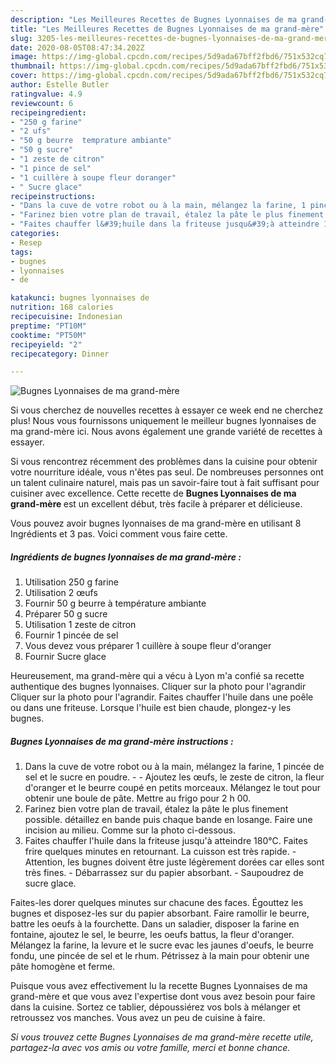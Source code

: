 ```yaml
---
description: "Les Meilleures Recettes de Bugnes Lyonnaises de ma grand-mère"
title: "Les Meilleures Recettes de Bugnes Lyonnaises de ma grand-mère"
slug: 3205-les-meilleures-recettes-de-bugnes-lyonnaises-de-ma-grand-mere
date: 2020-08-05T08:47:34.202Z
image: https://img-global.cpcdn.com/recipes/5d9ada67bff2fbd6/751x532cq70/bugnes-lyonnaises-de-ma-grand-mere-photo-principale-de-la-recette.jpg
thumbnail: https://img-global.cpcdn.com/recipes/5d9ada67bff2fbd6/751x532cq70/bugnes-lyonnaises-de-ma-grand-mere-photo-principale-de-la-recette.jpg
cover: https://img-global.cpcdn.com/recipes/5d9ada67bff2fbd6/751x532cq70/bugnes-lyonnaises-de-ma-grand-mere-photo-principale-de-la-recette.jpg
author: Estelle Butler
ratingvalue: 4.9
reviewcount: 6
recipeingredient:
- "250 g farine"
- "2 ufs"
- "50 g beurre  temprature ambiante"
- "50 g sucre"
- "1 zeste de citron"
- "1 pince de sel"
- "1 cuillère à soupe fleur doranger"
- " Sucre glace"
recipeinstructions:
- "Dans la cuve de votre robot ou à la main, mélangez la farine, 1 pincée de sel et le sucre en poudre.  Ajoutez les œufs, le zeste de citron, la fleur d&#39;oranger et le beurre coupé en petits morceaux. Mélangez le tout pour obtenir une boule de pâte. Mettre au frigo pour 2 h 00."
- "Farinez bien votre plan de travail, étalez la pâte le plus finement possible. détaillez en bande puis chaque bande en losange. Faire une incision au milieu. Comme sur la photo ci-dessous."
- "Faites chauffer l&#39;huile dans la friteuse jusqu&#39;à atteindre 180°C. Faites frire quelques minutes en retournant. La cuisson est très rapide. Attention, les bugnes doivent être juste légèrement dorées car elles sont très fines. Débarrassez sur du papier absorbant. Saupoudrez de sucre glace."
categories:
- Resep
tags:
- bugnes
- lyonnaises
- de

katakunci: bugnes lyonnaises de 
nutrition: 168 calories
recipecuisine: Indonesian
preptime: "PT10M"
cooktime: "PT50M"
recipeyield: "2"
recipecategory: Dinner

---
```



![Bugnes Lyonnaises de ma grand-mère](https://img-global.cpcdn.com/recipes/5d9ada67bff2fbd6/751x532cq70/bugnes-lyonnaises-de-ma-grand-mere-photo-principale-de-la-recette.jpg)

Si vous cherchez de nouvelles recettes à essayer ce week end ne cherchez plus! Nous vous fournissons uniquement le meilleur bugnes lyonnaises de ma grand-mère ici. Nous avons également une grande variété de recettes à essayer.

Si vous rencontrez récemment des problèmes dans la cuisine pour obtenir votre nourriture idéale, vous n'êtes pas seul. De nombreuses personnes ont un talent culinaire naturel, mais pas un savoir-faire tout à fait suffisant pour cuisiner avec excellence. Cette recette de <strong> Bugnes Lyonnaises de ma grand-mère </strong> est un excellent début, très facile à préparer et délicieuse.

<!--inarticleads1-->

Vous pouvez avoir bugnes lyonnaises de ma grand-mère en utilisant 8 Ingrédients et 3 pas. Voici comment vous faire cette.

##### Ingrédients de bugnes lyonnaises de ma grand-mère :

1. Utilisation 250 g farine
1. Utilisation 2 œufs
1. Fournir 50 g beurre à température ambiante
1. Préparer 50 g sucre
1. Utilisation 1 zeste de citron
1. Fournir 1 pincée de sel
1. Vous devez vous préparer 1 cuillère à soupe fleur d&#39;oranger
1. Fournir  Sucre glace


Heureusement, ma grand-mère qui a vécu à Lyon m&#39;a confié sa recette authentique des bugnes lyonnaises. Cliquer sur la photo pour l&#39;agrandir Cliquer sur la photo pour l&#39;agrandir. Faites chauffer l&#39;huile dans une poêle ou dans une friteuse. Lorsque l&#39;huile est bien chaude, plongez-y les bugnes. 

<!--inarticleads2-->

##### Bugnes Lyonnaises de ma grand-mère instructions :

1. Dans la cuve de votre robot ou à la main, mélangez la farine, 1 pincée de sel et le sucre en poudre. -  - Ajoutez les œufs, le zeste de citron, la fleur d&#39;oranger et le beurre coupé en petits morceaux. Mélangez le tout pour obtenir une boule de pâte. Mettre au frigo pour 2 h 00.
1. Farinez bien votre plan de travail, étalez la pâte le plus finement possible. détaillez en bande puis chaque bande en losange. Faire une incision au milieu. Comme sur la photo ci-dessous.
1. Faites chauffer l&#39;huile dans la friteuse jusqu&#39;à atteindre 180°C. Faites frire quelques minutes en retournant. La cuisson est très rapide. - Attention, les bugnes doivent être juste légèrement dorées car elles sont très fines. - Débarrassez sur du papier absorbant. - Saupoudrez de sucre glace.


Faites-les dorer quelques minutes sur chacune des faces. Égouttez les bugnes et disposez-les sur du papier absorbant. Faire ramollir le beurre, battre les oeufs à la fourchette. Dans un saladier, disposer la farine en fontaine, ajoutez le sel, le beurre, les oeufs battus, la fleur d&#39;oranger. Mélangez la farine, la levure et le sucre evac les jaunes d&#39;oeufs, le beurre fondu, une pincée de sel et le rhum. Pétrissez à la main pour obtenir une pâte homogène et ferme. 

<!--inarticleads1-->

<p>
Puisque vous avez effectivement lu la recette Bugnes Lyonnaises de ma grand-mère et que vous avez l'expertise dont vous avez besoin pour faire dans la cuisine. Sortez ce tablier, dépoussiérez vos bols à mélanger et retroussez vos manches. Vous avez un peu de cuisine à faire.
</p>

<p>
<i>Si vous trouvez cette Bugnes Lyonnaises de ma grand-mère recette utile, partagez-la avec vos amis ou votre famille, merci et bonne chance.</i>
</p>
